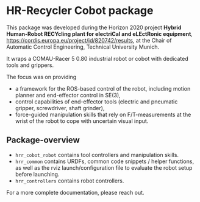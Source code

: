 # HR-Recycler Cobot package

This package was developed during the Horizon 2020 project **Hybrid Human-Robot RECYcling plant for electriCal and eLEctRonic equipment**, https://cordis.europa.eu/project/id/820742/results,
at the Chair of Automatic Control Engineering, Technical University Munich.

It wraps a COMAU-Racer 5 0.80 industrial robot or cobot with dedicated tools and grippers.

The focus was on providing 
- a framework for the ROS-based control of the robot, including motion planner and end-effector control in SE(3),
- control capabilities of end-effector tools (electric and pneumatic gripper, screwdriver, shaft grinder),
- force-guided manipulation skills that rely on F/T-measurements at the wrist of the robot to cope with uncertain visual input.
  
## Package-overview

- ``hrr_cobot_robot`` contains tool controllers and manipulation skills.
- ``hrr_common`` contains URDFs, common code snippets / helper functions, as well as the rviz launch/configuration file to evaluate the robot setup before launching.
- ``hrr_controllers`` contains robot controllers.

For a more complete documentation, please reach out.
